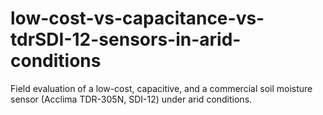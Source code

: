 # low-cost-vs-capacitance-vs-tdrSDI-12-sensors-in-arid-conditions
Field evaluation of a low-cost, capacitive, and a commercial soil moisture sensor (Acclima TDR-305N, SDI-12) under arid conditions. 
